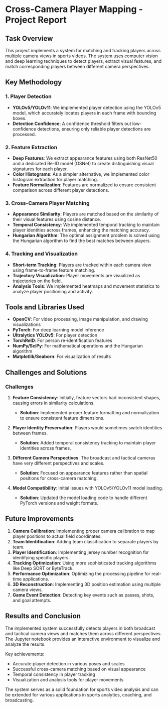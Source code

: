 # Cross-Camera Player Mapping - Project Report

## Task Overview

This project implements a system for matching and tracking players across multiple camera views in sports videos. The system uses computer vision and deep learning techniques to detect players, extract visual features, and match corresponding players between different camera perspectives.

## Key Methodology

### 1. Player Detection

- **YOLOv5/YOLOv11**: We implemented player detection using the YOLOv5 model, which accurately locates players in each frame with bounding boxes.
- **Detection Confidence**: A confidence threshold filters out low-confidence detections, ensuring only reliable player detections are processed.

### 2. Feature Extraction

- **Deep Features**: We extract appearance features using both ResNet50 and a dedicated Re-ID model (OSNet) to create distinguishing visual signatures for each player.
- **Color Histograms**: As a simpler alternative, we implemented color histogram extraction for player matching.
- **Feature Normalization**: Features are normalized to ensure consistent comparison across different player detections.

### 3. Cross-Camera Player Matching

- **Appearance Similarity**: Players are matched based on the similarity of their visual features using cosine distance.
- **Temporal Consistency**: We implemented temporal tracking to maintain player identities across frames, enhancing the matching accuracy.
- **Hungarian Algorithm**: The optimal assignment problem is solved using the Hungarian algorithm to find the best matches between players.

### 4. Tracking and Visualization

- **Short-term Tracking**: Players are tracked within each camera view using frame-to-frame feature matching.
- **Trajectory Visualization**: Player movements are visualized as trajectories on the field.
- **Analysis Tools**: We implemented heatmaps and movement statistics to analyze player positioning and activity.

## Tools and Libraries Used

- **OpenCV**: For video processing, image manipulation, and drawing visualizations
- **PyTorch**: For deep learning model inference
- **Ultralytics YOLOv5**: For player detection
- **TorchReID**: For person re-identification features
- **NumPy/SciPy**: For mathematical operations and the Hungarian algorithm
- **Matplotlib/Seaborn**: For visualization of results

## Challenges and Solutions

### Challenges

1. **Feature Consistency**: Initially, feature vectors had inconsistent shapes, causing errors in similarity calculations.
   - **Solution**: Implemented proper feature formatting and normalization to ensure consistent feature dimensions.

2. **Player Identity Preservation**: Players would sometimes switch identities between frames.
   - **Solution**: Added temporal consistency tracking to maintain player identities across frames.

3. **Different Camera Perspectives**: The broadcast and tactical cameras have very different perspectives and scales.
   - **Solution**: Focused on appearance features rather than spatial positions for cross-camera matching.

4. **Model Compatibility**: Initial issues with YOLOv5/YOLOv11 model loading.
   - **Solution**: Updated the model loading code to handle different PyTorch versions and weight formats.

## Future Improvements

1. **Camera Calibration**: Implementing proper camera calibration to map player positions to actual field coordinates.
2. **Team Identification**: Adding team classification to separate players by team.
3. **Player Identification**: Implementing jersey number recognition for identifying specific players.
4. **Tracking Optimization**: Using more sophisticated tracking algorithms like Deep SORT or ByteTrack.
5. **Performance Optimization**: Optimizing the processing pipeline for real-time applications.
6. **3D Reconstruction**: Implementing 3D position estimation using multiple camera views.
7. **Game Event Detection**: Detecting key events such as passes, shots, and goal attempts.

## Results and Conclusion

The implemented system successfully detects players in both broadcast and tactical camera views and matches them across different perspectives. The Jupyter notebook provides an interactive environment to visualize and analyze the results.

Key achievements:
- Accurate player detection in various poses and scales
- Successful cross-camera matching based on visual appearance
- Temporal consistency in player tracking
- Visualization and analysis tools for player movements

The system serves as a solid foundation for sports video analysis and can be extended for various applications in sports analytics, coaching, and broadcasting.
